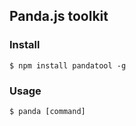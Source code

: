 ## Panda.js toolkit

### Install

    $ npm install pandatool -g

### Usage
    
    $ panda [command]
